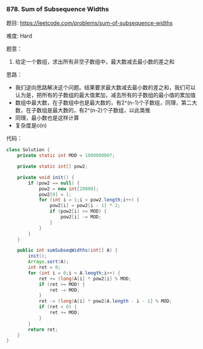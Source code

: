 ### 878. Sum of Subsequence Widths



题目:
https://leetcode.com/problems/sum-of-subsequence-widths

难度:
Hard


题意：

1. 给定一个数组，求出所有非空子数组中，最大数减去最小数的差之和

思路：

* 我们逆向思路解决这个问题。结果要求最大数减去最小数的差之和，我们可以认为是，把所有的子数组的最大值累加，减去所有的子数组的最小值的累加值
* 数组中最大数，在子数组中也是最大数的，有2^(n-1)个子数组，同理，第二大数，在子数组是最大数的，有2^(n-2)个子数组，以此类推
* 同理，最小数也是这样计算
* 复杂度是o(n)

代码：

```java
class Solution {
    private static int MOD = 1000000007;

    private static int[] pow2;

    private void init() {
        if (pow2 == null) {
            pow2 = new int[20000];
            pow2[0] = 1;
            for (int i = 1;i < pow2.length;i++) {
                pow2[i] = pow2[i - 1] * 2;
                if (pow2[i] >= MOD) {
                    pow2[i] -= MOD;
                }
            }
        }
    }

    public int sumSubseqWidths(int[] A) {
        init();
        Arrays.sort(A);
        int ret = 0;
        for (int i = 0;i < A.length;i++) {
            ret += (long)A[i] * pow2[i] % MOD;
            if (ret >= MOD) {
                ret -= MOD;
            }
            ret -= (long)A[i] * pow2[A.length - i - 1] % MOD;
            if (ret < 0) {
                ret += MOD;
            }
        }
        return ret;
    }
}
```

